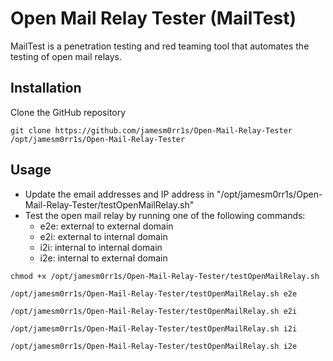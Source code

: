 # Open Mail Relay Tester (MailTest)

MailTest is a penetration testing and red teaming tool that automates the testing of open mail relays.

## Installation

Clone the GitHub repository
```
git clone https://github.com/jamesm0rr1s/Open-Mail-Relay-Tester /opt/jamesm0rr1s/Open-Mail-Relay-Tester
```

## Usage

 - Update the email addresses and IP address in "/opt/jamesm0rr1s/Open-Mail-Relay-Tester/testOpenMailRelay.sh"
 - Test the open mail relay by running one of the following commands:
    - e2e: external to external domain
    - e2i: external to internal domain
    - i2i: internal to internal domain
    - i2e: internal to external domain
```
chmod +x /opt/jamesm0rr1s/Open-Mail-Relay-Tester/testOpenMailRelay.sh

/opt/jamesm0rr1s/Open-Mail-Relay-Tester/testOpenMailRelay.sh e2e

/opt/jamesm0rr1s/Open-Mail-Relay-Tester/testOpenMailRelay.sh e2i

/opt/jamesm0rr1s/Open-Mail-Relay-Tester/testOpenMailRelay.sh i2i

/opt/jamesm0rr1s/Open-Mail-Relay-Tester/testOpenMailRelay.sh i2e
```
